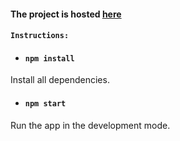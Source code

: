#### The project is hosted [here](https://goals-tracker.epantelaios.vercel.app/)

#### `Instructions:`

- #### `npm install`
Install all dependencies.

- #### `npm start`
Run the app in the development mode.
